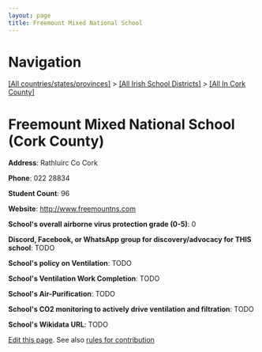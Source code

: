 ```yaml
---
layout: page
title: Freemount Mixed National School
---
```

# Navigation

[[All countries/states/provinces]](../../..) > [[All Irish School Districts]](../..) > [[All In Cork County]](..)

# Freemount Mixed National School (Cork County)

**Address**: Rathluirc Co Cork

**Phone**: 022 28834

**Student Count**: 96

**Website**: <http://www.freemountns.com>

**School's overall airborne virus protection grade (0-5)**: 0

**Discord, Facebook, or WhatsApp group for discovery/advocacy for THIS school**: TODO

**School's policy on Ventilation**: TODO

**School's Ventilation Work Completion**: TODO

**School's Air-Purification**: TODO

**School's CO2 monitoring to actively drive ventilation and filtration**: TODO

**School's Wikidata URL**: TODO


[Edit this page](https://github.com/ventilate-schools/Ireland/edit/main/./Cork_County/Freemount_Mixed_National_School.md). See also [rules for contribution](../../../contribution-rules/)